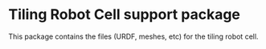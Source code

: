 # Tiling Robot Cell support package

This package contains the files (URDF, meshes, etc) for the tiling robot cell.
